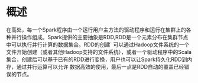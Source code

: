 概述
=================
  在高处，每一个Spark程序由一个运行用户主方法的驱动程序和运行在集群上的各种并行操作组成。Spark提供的主要抽象是RDD,RDD是一个元素分布在集群节点中可以执行并行计算的数据集合。RDD的创建`
可以通过Hadoop文件系统的一个文件开始创建（或者其他Hadoop支持的文件系统），或者一个驱动程序中的Scala集合，创建后可以基于已有的RDD进行变换，用户也可以让Spark持久化RDD到内存，通过并行运算可以允许
数据高效的使用，最后一点是RDD自动的覆盖已经错误的节点。

